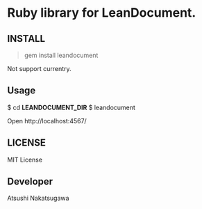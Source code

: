 # Ruby library for LeanDocument.

## INSTALL

> gem install leandocument

Not support currentry.

## Usage

$ cd **LEANDOCUMENT_DIR**
$ leandocument

Open http://localhost:4567/

## LICENSE

MIT License

## Developer

Atsushi Nakatsugawa
